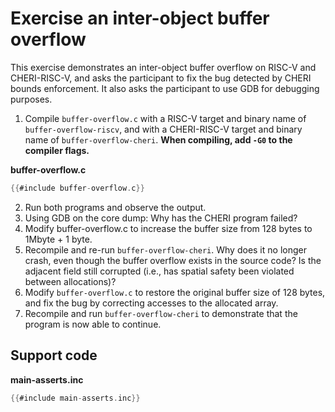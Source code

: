 # Exercise an inter-object buffer overflow

This exercise demonstrates an inter-object buffer overflow on RISC-V and
CHERI-RISC-V, and asks the participant to fix the bug detected by CHERI
bounds enforcement. It also asks the participant to use GDB for debugging
purposes.

1. Compile `buffer-overflow.c` with a RISC-V target and binary name of
   `buffer-overflow-riscv`, and with a CHERI-RISC-V target and binary
   name of `buffer-overflow-cheri`.  **When compiling, add `-G0` to the
   compiler flags.**

**buffer-overflow.c**
```C
{{#include buffer-overflow.c}}
```
2. Run both programs and observe the output.
3. Using GDB on the core dump: Why has the CHERI program failed?
4. Modify buffer-overflow.c to increase the buffer size from 128 bytes to
   1Mbyte + 1 byte.
5. Recompile and re-run `buffer-overflow-cheri`. Why does it no longer
   crash, even though the buffer overflow exists in the source code? Is
   the adjacent field still corrupted (i.e., has spatial safety been
   violated between allocations)?
6. Modify `buffer-overflow.c` to restore the original buffer size of 128
   bytes, and fix the bug by correcting accesses to the allocated array.
7. Recompile and run `buffer-overflow-cheri` to demonstrate that the
   program is now able to continue.

## Support code

**main-asserts.inc**
```C
{{#include main-asserts.inc}}
```
